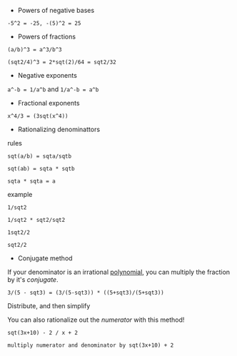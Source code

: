 - Powers of negative bases

```
-5^2 = -25, -(5)^2 = 25
```

- Powers of fractions

```
(a/b)^3 = a^3/b^3

(sqt2/4)^3 = 2*sqt(2)/64 = sqt2/32
```

- Negative exponents

`a^-b = 1/a^b` and `1/a^-b = a^b`

- Fractional exponents

`x^4/3 = (3sqt(x^4))`

- Rationalizing denominattors

rules

```
sqt(a/b) = sqta/sqtb

sqt(ab) = sqta * sqtb

sqta * sqta = a
```

example

```
1/sqt2

1/sqt2 * sqt2/sqt2

1sqt2/2

sqt2/2
```

- Conjugate method

If your denominator is an irrational [polynomial](./polynomials.md), you can multiply the fraction by it's _conjugate_.

```
3/(5 - sqt3) = (3/(5-sqt3)) * ((5+sqt3)/(5+sqt3))
```

Distribute, and then simplify

You can also rationalize out the _numerator_ with this method!

```
sqt(3x+10) - 2 / x + 2

multiply numerator and denominator by sqt(3x+10) + 2
```
